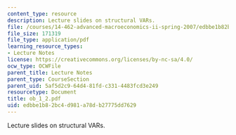 ```yaml
---
content_type: resource
description: Lecture slides on structural VARs.
file: /courses/14-462-advanced-macroeconomics-ii-spring-2007/edbbe1b82bc4d981a78db27775dd7629_ob_1_2.pdf
file_size: 171319
file_type: application/pdf
learning_resource_types:
- Lecture Notes
license: https://creativecommons.org/licenses/by-nc-sa/4.0/
ocw_type: OCWFile
parent_title: Lecture Notes
parent_type: CourseSection
parent_uid: 5af5d2c9-64d4-81fd-c331-4483fcd3e249
resourcetype: Document
title: ob_1_2.pdf
uid: edbbe1b8-2bc4-d981-a78d-b27775dd7629
---
```

Lecture slides on structural VARs.